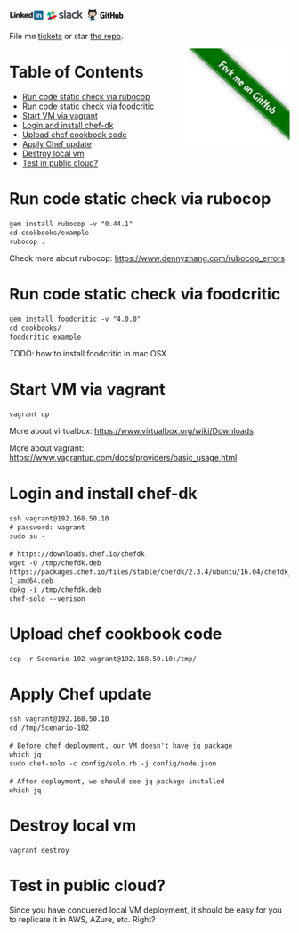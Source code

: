 [![LinkedIn](https://raw.githubusercontent.com/USDevOps/mywechat-slack-group/master/images/linkedin.png)](https://www.linkedin.com/in/dennyzhang001) [![Slack](https://raw.githubusercontent.com/USDevOps/mywechat-slack-group/master/images/slack.png)](https://www.dennyzhang.com/slack) [![Github](https://raw.githubusercontent.com/USDevOps/mywechat-slack-group/master/images/github.png)](https://github.com/DennyZhang)

File me [tickets](https://github.com/DennyZhang/chef-study/issues) or star [the repo](https://github.com/DennyZhang/chef-study).

<a href="https://github.com/DennyZhang?tab=followers"><img align="right" width="200" height="183" src="https://raw.githubusercontent.com/USDevOps/mywechat-slack-group/master/images/fork_github.png" /></a>

Table of Contents
=================

   * [Run code static check via rubocop](#run-code-static-check-via-rubocop)
   * [Run code static check via foodcritic](#run-code-static-check-via-foodcritic)
   * [Start VM via vagrant](#start-vm-via-vagrant)
   * [Login and install chef-dk](#login-and-install-chef-dk)
   * [Upload chef cookbook code](#upload-chef-cookbook-code)
   * [Apply Chef update](#apply-chef-update)
   * [Destroy local vm](#destroy-local-vm)
   * [Test in public cloud?](#test-in-public-cloud)

# Run code static check via rubocop
```
gem install rubocop -v "0.44.1"
cd cookbooks/example
rubocop .
```
Check more about rubocop: https://www.dennyzhang.com/rubocop_errors

# Run code static check via foodcritic
```
gem install foodcritic -v "4.0.0"
cd cookbooks/
foodcritic example
```

TODO: how to install foodcritic in mac OSX

# Start VM via vagrant
```
vagrant up
```
More about virtualbox: https://www.virtualbox.org/wiki/Downloads

More about vagrant: https://www.vagrantup.com/docs/providers/basic_usage.html

# Login and install chef-dk
```
ssh vagrant@192.168.50.10
# password: vagrant
sudo su -

# https://downloads.chef.io/chefdk
wget -O /tmp/chefdk.deb https://packages.chef.io/files/stable/chefdk/2.3.4/ubuntu/16.04/chefdk_2.3.4-1_amd64.deb
dpkg -i /tmp/chefdk.deb
chef-solo --verison
```

# Upload chef cookbook code
```
scp -r Scenario-102 vagrant@192.168.50.10:/tmp/
```
# Apply Chef update
```
ssh vagrant@192.168.50.10
cd /tmp/Scenario-102

# Before chef deployment, our VM doesn't have jq package
which jq
sudo chef-solo -c config/solo.rb -j config/node.json

# After deployment, we should see jq package installed
which jq
```

# Destroy local vm
```
vagrant destroy
```

# Test in public cloud?

Since you have conquered local VM deployment, it should be easy for you to replicate it in AWS, AZure, etc. Right?
